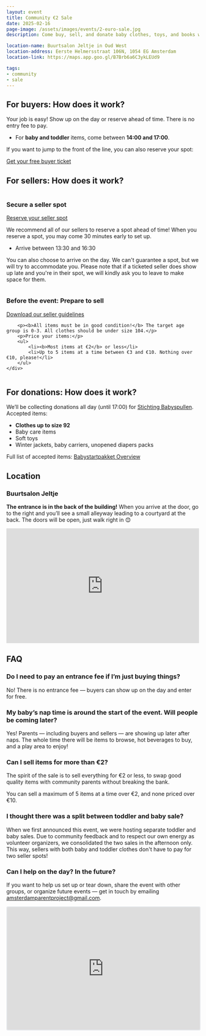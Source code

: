 ```yaml
---
layout: event
title: Community €2 Sale
date: 2025-02-16
page-image: /assets/images/events/2-euro-sale.jpg
description: Come buy, sell, and donate baby clothes, toys, and books with other neighborhood parents. No WhatsApp or Vinted hassle required! All items are less than €10, with most items priced €2 and under.

location-name: Buurtsalon Jeltje in Oud West
location-address: Eerste Helmersstraat 106N, 1054 EG Amsterdam
location-link: https://maps.app.goo.gl/B7Brb6a6C3ykLEUd9

tags:
- community
- sale
---
```


## For buyers: How does it work?

Your job is easy! Show up on the day or reserve ahead of time. There is no entry fee to pay.

- For **baby and toddler** items, come between **14:00 and 17:00**.

If you want to jump to the front of the line, you can also reserve your spot: 

<a href="https://www.eventbrite.com/e/2-sale-winter-edition-tickets-1147869631969?aff=oddtdtcreator"
            class="button">Get your free buyer ticket</a>

## For sellers: How does it work?
<div class="event-content-container">
    <div class="column">
        <h3>Secure a seller spot</h3>
        <a href="https://www.eventbrite.com/e/2-sale-winter-edition-tickets-1147869631969?aff=oddtdtcreator"
            class="button">Reserve your seller spot</a>
        <p>We recommend all of our sellers to reserve a spot ahead of time! When you reserve a spot, you may come 30 minutes early to set up.</p>
        <ul>
            <li>Arrive between 13:30 and 16:30</li>
        </ul>
        <p>You can also choose to arrive on the day. We can't guarantee a spot, but we will try to accommodate you. Please note that if a ticketed seller does show up late and you're in their spot, we will kindly ask you to leave to make space for them.</p>
    </div>
    <div class="column">
        <h3>Before the event: Prepare to sell</h3>
        <a href="{{site.url}}{{site.baseurl}}/guides/2-Euro-Sale-Seller-Guidelines.png"
            class="button">Download our seller guidelines</a>

        <p><b>All items must be in good condition!</b> The target age group is 0-3. All clothes should be under size 104.</p>
        <p>Price your items:</p>
        <ul>
            <li><b>Most items at €2</b> or less</li>
            <li>Up to 5 items at a time between €3 and €10. Nothing over €10, please!</li>
        </ul>
    </div>
</div>

## For donations: How does it work?

We’ll be collecting donations all day (until 17:00) for [Stichting Babyspullen](https://stichtingbabyspullen.nl/). 
Accepted items:

- **Clothes up to size 92**
- Baby care items
- Soft toys
- Winter jackets, baby carriers, unopened diapers packs

Full list of accepted items: [Babystartpakket Overview](https://stichtingbabyspullen.nl/wp-content/uploads/2023/10/Babystartpakket-Overview-1-en-2.pdf)

## Location

### Buurtsalon Jeltje

**The entrance is in the back of the building!** When you arrive at the door, go to the right and you’ll see a small alleyway leading to a courtyard at the back. The doors will be open, just walk right in 😊

<div>
    <iframe src="https://www.google.com/maps/embed?pb=!1m18!1m12!1m3!1d4872.90893020463!2d4.866684212623281!3d52.362178947784976!2m3!1f0!2f0!3f0!3m2!1i1024!2i768!4f13.1!3m3!1m2!1s0x47c609e2218f071f%3A0x1917e78f631cd199!2sBuurtsalon%20Jeltje!5e0!3m2!1sen!2snl!4v1730466388489!5m2!1sen!2snl" style="border:0;width:100%;height:300px;" allowfullscreen="" loading="lazy" referrerpolicy="no-referrer-when-downgrade"></iframe>
</div>


## FAQ

### Do I need to pay an entrance fee if I’m just buying things?

No! There is no entrance fee — buyers can show up on the day and enter for free.

### My baby’s nap time is around the start of the event. Will people be coming later?

Yes! Parents — including buyers and sellers — are showing up later after naps. The whole time there will be items to browse, hot beverages to buy, and a play area to enjoy!

### Can I sell items for more than €2?

The spirit of the sale is to sell everything for €2 or less, to swap good quality items with community parents without breaking the bank.

You can sell a maximum of 5 items at a time over €2, and none priced over €10.  

### I thought there was a split between toddler and baby sale?

When we first announced this event, we were hosting separate toddler and baby sales. Due to community feedback and to respect our own energy as volunteer organizers, we consolidated the two sales in the afternoon only. This way, sellers with both baby and toddler clothes don't have to pay for two seller spots!


### Can I help on the day? In the future?

If you want to help us set up or tear down, share the event with other groups, or organize future events — get in touch by emailing [amsterdamparentproject@gmail.com](mailto:amsterdamparentproject@gmail.com).

<script type="text/javascript" async src="https://embeds.beehiiv.com/attribution.js"></script>
<iframe src="https://embeds.beehiiv.com/138f89ab-1c7e-4db4-a465-8a82ad0349dc" data-test-id="beehiiv-embed" width="100%" height="320" frameborder="0" scrolling="no" style="border-radius: 4px; border: 2px solid #e5e7eb; margin: 0; background-color: transparent;"></iframe>